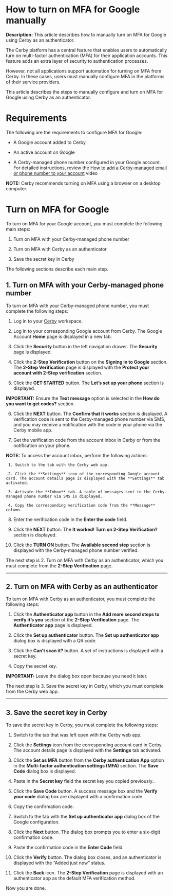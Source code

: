 # How to turn on MFA for Google manually

**Description:** This article describes how to manually turn on MFA for Google using Cerby as an authenticator.

The Cerby platform has a central feature that enables users to automatically
turn on multi-factor authentication (MFA) for their application accounts. This
feature adds an extra layer of security to authentication processes.

However, not all applications support automation for turning on MFA from
Cerby. In these cases, users must manually configure MFA in the platforms of
their service providers.

This article describes the steps to manually configure and turn on MFA for
Google using Cerby as an authenticator.

# **Requirements**

The following are the requirements to configure MFA for Google:

  * A Google account added to Cerby

  * An active account on Google

  * A Cerby-managed phone number configured in your Google account. For detailed instructions, review the [How to add a Cerby-managed email or phone number to your account](https://help.cerby.com/en/articles/6393770-video-how-to-add-a-cerby-managed-email-or-phone-number-to-your-account) video

**NOTE:** Cerby recommends turning on MFA using a browser on a desktop
computer.

# **Turn on MFA for Google**

To turn on MFA for your Google account, you must complete the following main
steps:

  1. Turn on MFA with your Cerby-managed phone number

  2. Turn on MFA with Cerby as an authenticator

  3. Save the secret key in Cerby

The following sections describe each main step.

## **1\. Turn on MFA with your Cerby-managed phone number**

To turn on MFA with your Cerby-managed phone number, you must complete the
following steps:

  1. Log in to your [Cerby](https://app.cerby.com/) workspace.

  2. Log in to your corresponding Google account from Cerby. The Google Account **Home** page is displayed in a new tab.

  3. Click the **Security** button in the left navigation drawer. The **Security** page is displayed.

  4. Click the **2-Step Verification** button on the **Signing in to Google** section. The **2-Step Verification** page is displayed with the **Protect your account with 2-Step verification** section.

  5. Click the **GET STARTED** button. The **Let’s set up your phone** section is displayed.

**IMPORTANT:** Ensure the **Text message** option is selected in the **How do
you want to get codes?** section.

  6. Click the **NEXT** button. The **Confirm that it works** section is displayed. A verification code is sent to the Cerby-managed phone number via SMS, and you may receive a notification with the code in your phone via the Cerby mobile app.

  7. Get the verification code from the account inbox in Cerby or from the notification on your phone.

**NOTE:** To access the account inbox, perform the following actions:

     1. Switch to the tab with the Cerby web app.

     2. Click the **Settings** icon of the corresponding Google account card. The account details page is displayed with the **Settings** tab activated.

     3. Activate the **Inbox** tab. A table of messages sent to the Cerby-managed phone number via SMS is displayed.

     4. Copy the corresponding verification code from the **Message** column.

  8. Enter the verification code in the **Enter the code** field.

  9. Click the **NEXT** button. The **It worked! Turn on 2-Step Verification?** section is displayed.

  10. Click the **TURN ON** button. The **Available second step** section is displayed with the Cerby-managed phone number verified.

The next step is 2\. Turn on MFA with Cerby as an authenticator, which you
must complete from the **2-Step Verification** page.

* * *

## **2\. Turn on MFA with Cerby as an authenticator**

To turn on MFA with Cerby as an authenticator, you must complete the following
steps:

  1. Click the **Authenticator app** button in the **Add more second steps to verify it’s you** section of the **2-Step Verification** page. The **Authenticator app** page is displayed.

  2. Click the **Set up authenticator** button. The **Set up authenticator app** dialog box is displayed with a QR code.

  3. Click the **Can’t scan it?** button. A set of instructions is displayed with a secret key.

  4. Copy the secret key. 

**IMPORTANT:** Leave the dialog box open because you need it later.

The next step is 3\. Save the secret key in Cerby, which you must complete
from the Cerby web app.

* * *

## **3\. Save the secret key in Cerby**

To save the secret key in Cerby, you must complete the following steps:

  1. Switch to the tab that was left open with the Cerby web app.

  2. Click the **Settings** icon from the corresponding account card in Cerby. The account details page is displayed with the **Settings** tab activated.

  3. Click the **Set as MFA** button from the **Cerby authentication App** option in the **Multi-factor authentication settings (MFA)** section. The **Save Code** dialog box is displayed.

  4. Paste in the **Secret key** field the secret key you copied previously..

  5. Click the **Save Code** button. A success message box and the **Verify your code** dialog box are displayed with a confirmation code.

  6. Copy the confirmation code.

  7. Switch to the tab with the **Set up authenticator app** dialog box of the Google configuration.

  8. Click the **Next** button. The dialog box prompts you to enter a six-digit confirmation code.

  9. Paste the confirmation code in the **Enter Code** field.

  10. Click the **Verify** button. The dialog box closes, and an authenticator is displayed with the “Added just now” status.

  11. Click the **Back** icon. The **2-Step Verification** page is displayed with an authenticator app as the default MFA verification method.

Now you are done.

